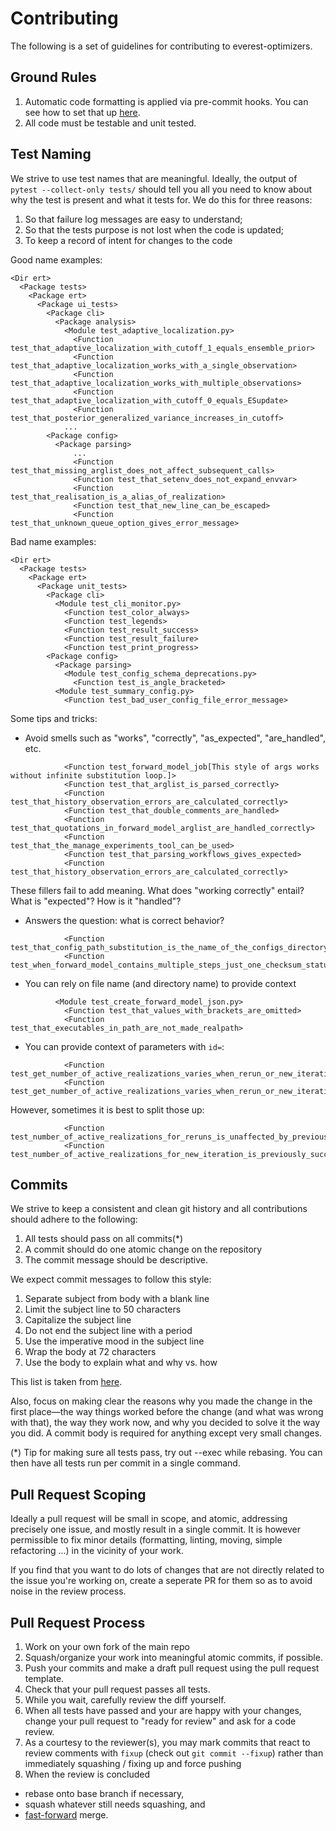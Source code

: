 # Contributing

The following is a set of guidelines for contributing to everest-optimizers.

## Ground Rules

1. Automatic code formatting is applied via pre-commit hooks. You
   can see how to set that up [here](https://pre-commit.com/).
2. All code must be testable and unit tested.


## Test Naming

We strive to use test names that are meaningful. Ideally,
the output of `pytest --collect-only tests/` should tell you all you need to know
about why the test is present and what it tests for. We do this for three reasons:


1. So that failure log messages are easy to understand;
2. So that the tests purpose is not lost when the code is updated;
3. To keep a record of intent for changes to the code

Good name examples:
```
<Dir ert>
  <Package tests>
    <Package ert>
      <Package ui_tests>
        <Package cli>
          <Package analysis>
            <Module test_adaptive_localization.py>
              <Function test_that_adaptive_localization_with_cutoff_1_equals_ensemble_prior>
              <Function test_that_adaptive_localization_works_with_a_single_observation>
              <Function test_that_adaptive_localization_works_with_multiple_observations>
              <Function test_that_adaptive_localization_with_cutoff_0_equals_ESupdate>
              <Function test_that_posterior_generalized_variance_increases_in_cutoff>
            ...
        <Package config>
          <Package parsing>
              ...
              <Function test_that_missing_arglist_does_not_affect_subsequent_calls>
              <Function test_that_setenv_does_not_expand_envvar>
              <Function test_that_realisation_is_a_alias_of_realization>
              <Function test_that_new_line_can_be_escaped>
              <Function test_that_unknown_queue_option_gives_error_message>
```

Bad name examples:

```
<Dir ert>
  <Package tests>
    <Package ert>
      <Package unit_tests>
        <Package cli>
          <Module test_cli_monitor.py>
            <Function test_color_always>
            <Function test_legends>
            <Function test_result_success>
            <Function test_result_failure>
            <Function test_print_progress>
        <Package config>
          <Package parsing>
            <Module test_config_schema_deprecations.py>
              <Function test_is_angle_bracketed>
          <Module test_summary_config.py>
            <Function test_bad_user_config_file_error_message>
```

Some tips and tricks:

* Avoid smells such as "works", "correctly", "as_expected", "are_handled", etc.

```
            <Function test_forward_model_job[This style of args works without infinite substitution loop.]>
            <Function test_that_arglist_is_parsed_correctly>
            <Function test_that_history_observation_errors_are_calculated_correctly>
            <Function test_that_double_comments_are_handled>
            <Function test_that_quotations_in_forward_model_arglist_are_handled_correctly>
            <Function test_that_the_manage_experiments_tool_can_be_used>
            <Function test_that_parsing_workflows_gives_expected>
            <Function test_that_history_observation_errors_are_calculated_correctly>
```

These fillers fail to add meaning. What does "working correctly" entail? What
is "expected"? How is it "handled"?

* Answers the question: what is correct behavior?

```
            <Function test_that_config_path_substitution_is_the_name_of_the_configs_directory>
            <Function test_when_forward_model_contains_multiple_steps_just_one_checksum_status_is_given>
```

* You can rely on file name (and directory name) to provide context

```
          <Module test_create_forward_model_json.py>
            <Function test_that_values_with_brackets_are_omitted>
            <Function test_that_executables_in_path_are_not_made_realpath>
```

* You can provide context of parameters with `id=`:

```
            <Function test_get_number_of_active_realizations_varies_when_rerun_or_new_iteration[rerun_so_total_realization_count_is_not_affected_by_previous_failed_realizations]>
            <Function test_get_number_of_active_realizations_varies_when_rerun_or_new_iteration[new_iteration_so_total_realization_count_is_only_previously_successful_realizations]>
```

However, sometimes it is best to split those up:

```
            <Function test_number_of_active_realizations_for_reruns_is_unaffected_by_previous_failed_realizations>
            <Function test_number_of_active_realizations_for_new_iteration_is_previously_successful_realizations>
```

## Commits

We strive to keep a consistent and clean git history and all contributions should adhere to the following:

1. All tests should pass on all commits(*)
1. A commit should do one atomic change on the repository
1. The commit message should be descriptive.

We expect commit messages to follow this style:

1. Separate subject from body with a blank line
1. Limit the subject line to 50 characters
1. Capitalize the subject line
1. Do not end the subject line with a period
1. Use the imperative mood in the subject line
1. Wrap the body at 72 characters
1. Use the body to explain what and why vs. how

This list is taken from [here](https://chris.beams.io/posts/git-commit/).

Also, focus on making clear the reasons why you made the change in the first
place—the way things worked before the change (and what was wrong with that),
the way they work now, and why you decided to solve it the way you did. A
commit body is required for anything except very small changes.

(*) Tip for making sure all tests pass, try out --exec while rebasing. You
can then have all tests run per commit in a single command.

## Pull Request Scoping

Ideally a pull request will be small in scope, and atomic, addressing precisely
one issue, and mostly result in a single commit. It is however permissible to
fix minor details (formatting, linting, moving, simple refactoring ...) in the
vicinity of your work.

If you find that you want to do lots of changes that are not directly related
to the issue you're working on, create a seperate PR for them so as to avoid
noise in the review process.

## Pull Request Process

1. Work on your own fork of the main repo
1. Squash/organize your work into meaningful atomic commits, if possible.
1. Push your commits and make a draft pull request using the pull request template.
1. Check that your pull request passes all tests.
1. While you wait, carefully review the diff yourself.
1. When all tests have passed and your are happy with your changes, change your
   pull request to "ready for review" and ask for a code review.
1. As a courtesy to the reviewer(s), you may mark commits that react to review
   comments with `fixup` (check out `git commit --fixup`) rather than
   immediately squashing / fixing up and force pushing
1. When the review is concluded
  * rebase onto base branch if necessary,
  * squash whatever still needs squashing, and
  * [fast-forward](https://docs.github.com/en/repositories/configuring-branches-and-merges-in-your-repository/defining-the-mergeability-of-pull-requests/about-protected-branches#require-linear-history) merge.
